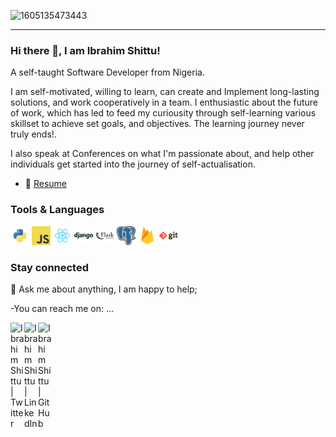 ![1605135473443](https://user-images.githubusercontent.com/66495788/115998940-a63a5f00-a5e1-11eb-82da-9376a656965f.jpg)

---

### Hi there 👋, I am Ibrahim Shittu!

A self-taught Software Developer from Nigeria.

I am self-motivated, willing to learn, can create and Implement long-lasting solutions, and work cooperatively in a team. I enthusiastic about the future of work, which has led to feed my curiousity through self-learning various skillset to achieve set goals, and objectives.
The learning journey never truly ends!.

I also speak at Conferences on what I'm passionate about, and help other individuals get started into the journey of self-actualisation.


- 📝 [Resume](https://drive.google.com/file/d/186ledj5PMY2damRWGpOrxYQZ2xSKjKD_/view)

### Tools & Languages 

<code><img height="30" src="https://raw.githubusercontent.com/github/explore/80688e429a7d4ef2fca1e82350fe8e3517d3494d/topics/python/python.png"></code>
<code><img height="30" src="https://raw.githubusercontent.com/github/explore/80688e429a7d4ef2fca1e82350fe8e3517d3494d/topics/javascript/javascript.png"></code>
<code><img height="30" src="https://raw.githubusercontent.com/github/explore/80688e429a7d4ef2fca1e82350fe8e3517d3494d/topics/react/react.png"></code>
<code><img height="30" src="https://raw.githubusercontent.com/github/explore/80688e429a7d4ef2fca1e82350fe8e3517d3494d/topics/django/django.png"></code>
<code><img height="30" src="https://raw.githubusercontent.com/github/explore/80688e429a7d4ef2fca1e82350fe8e3517d3494d/topics/flask/flask.png"></code>
<code><img height="30" src="https://raw.githubusercontent.com/github/explore/80688e429a7d4ef2fca1e82350fe8e3517d3494d/topics/postgresql/postgresql.png"></code>
<code><img height="30" src="https://raw.githubusercontent.com/github/explore/80688e429a7d4ef2fca1e82350fe8e3517d3494d/topics/firebase/firebase.png"></code>
<code><img height="30" src="https://raw.githubusercontent.com/github/explore/80688e429a7d4ef2fca1e82350fe8e3517d3494d/topics/git/git.png"></code>

### Stay connected

💬 Ask me about anything, I am happy to help;

-You can reach me on: ...

<a href="https://twitter.com/ibrahimshittu01"> 
  <img align="left" alt="Ibrahim Shittu | Twitter" width="22px" src="https://raw.githubusercontent.com/peterthehan/peterthehan/master/assets/twitter.svg" />
</a>
<a href="https://www.linkedin.com/in/ibrahimshittu/"> 
  <img align="left" alt="Ibrahim Shittu | LinkedIn" width="22px" src="https://raw.githubusercontent.com/peterthehan/peterthehan/master/assets/linkedin.svg" />
</a>
<a href="https://github.com/ibrahimshittu/">
  <img align="left" alt="Ibrahim Shittu | GitHub" width="22px" src="https://raw.githubusercontent.com/peterthehan/peterthehan/master/assets/github.svg" />
</a>


<!--
, currently working as a "Software Development Intern" at [The Immersive Capital](https://Immersivecapital.co/), building [LiveClasses Institute](http://liveclasses.institute/), A unique way to learn-online, and build communities via "Live Classes", to help transform your career
**ibrahimshittu/ibrahimshittu** is a ✨ _special_ ✨ repository because its `README.md` (this file) appears on your GitHub profile.

Here are some ideas to get you started:

- 🔭 I’m currently working on ...
- 🌱 I’m currently learning ...
- 👯 I’m looking to collaborate on ...
- 🤔 I’m looking for help with ...
- 💬 Ask me about ...
- 📫 How to reach me: ...
- 😄 Pronouns: ...
- ⚡ Fun fact: ...
-->
